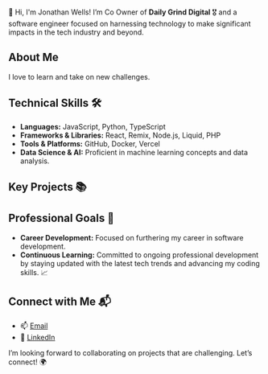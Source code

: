 👋 Hi, I'm Jonathan Wells! I’m Co Owner of **Daily Grind Digital** 🎖️ and a software engineer focused on harnessing technology to make significant impacts in the tech industry and beyond.

## About Me
I love to learn and take on new challenges.

## Technical Skills 🛠️
- **Languages:** JavaScript, Python, TypeScript
- **Frameworks & Libraries:** React, Remix, Node.js, Liquid, PHP
- **Tools & Platforms:** GitHub, Docker, Vercel
- **Data Science & AI:** Proficient in machine learning concepts and data analysis.

## Key Projects 📚

## Professional Goals 🚀
- **Career Development:** Focused on furthering my career in software development.
- **Continuous Learning:** Committed to ongoing professional development by staying updated with the latest tech trends and advancing my coding skills. 📈

## Connect with Me 📬
- 📫 [Email](mailto:jonathan.wells2478@gmail.com)
- 🔗 [LinkedIn](https://www.linkedin.com/in/jonathan-wells-56364a28b)

I’m looking forward to collaborating on projects that are challenging. Let’s connect! 🌍
